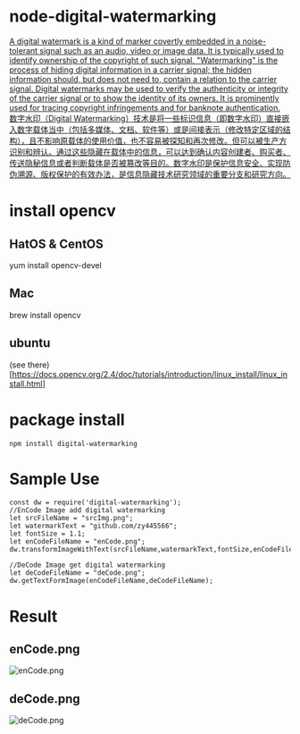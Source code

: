 # node-digital-watermarking
[A digital watermark is a kind of marker covertly embedded in a noise-tolerant signal such as an audio, video or image data. It is typically used to identify ownership of the copyright of such signal. "Watermarking" is the process of hiding digital information in a carrier signal; the hidden information should, but does not need to, contain a relation to the carrier signal. Digital watermarks may be used to verify the authenticity or integrity of the carrier signal or to show the identity of its owners. It is prominently used for tracing copyright infringements and for banknote authentication.](https://en.wikipedia.org/wiki/Digital_watermarking)
<br />
[数字水印（Digital Watermarking）技术是将一些标识信息（即数字水印）直接嵌入数字载体当中（包括多媒体、文档、软件等）或是间接表示（修改特定区域的结构），且不影响原载体的使用价值，也不容易被探知和再次修改。但可以被生产方识别和辨认。通过这些隐藏在载体中的信息，可以达到确认内容创建者、购买者、传送隐秘信息或者判断载体是否被篡改等目的。数字水印是保护信息安全、实现防伪溯源、版权保护的有效办法，是信息隐藏技术研究领域的重要分支和研究方向。](https://baike.baidu.com/item/%E6%95%B0%E5%AD%97%E6%B0%B4%E5%8D%B0/722667)

# install opencv
## HatOS & CentOS
yum install opencv-devel
## Mac
brew install opencv
## ubuntu
(see there)[https://docs.opencv.org/2.4/doc/tutorials/introduction/linux_install/linux_install.html]

# package install
```
npm install digital-watermarking
```

# Sample Use
```
const dw = require('digital-watermarking');
//EnCode Image add digital watermarking
let srcFileName = "srcImg.png";
let watermarkText = "github.com/zy445566";
let fontSize = 1.1;
let enCodeFileName = "enCode.png";
dw.transformImageWithText(srcFileName,watermarkText,fontSize,enCodeFileName);

//DeCode Image get digital watermarking
let deCodeFileName = "deCode.png";
dw.getTextFormImage(enCodeFileName,deCodeFileName);

```

# Result
## enCode.png
![enCode.png](https://raw.githubusercontent.com/zy445566/node-digital-watermarking/master/test/enCode.png)
## deCode.png
![deCode.png](https://raw.githubusercontent.com/zy445566/node-digital-watermarking/master/test/deCode.png)